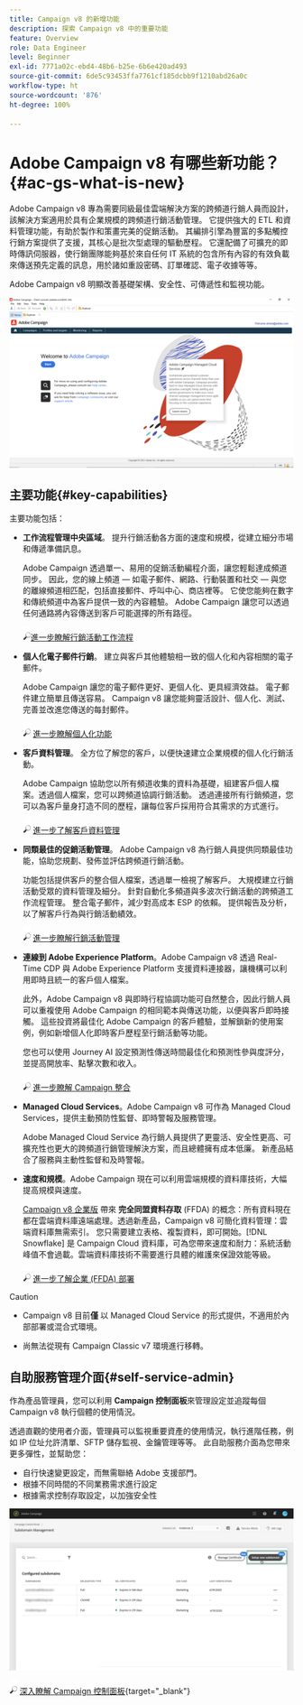 ```yaml
---
title: Campaign v8 的新增功能
description: 探索 Campaign v8 中的重要功能
feature: Overview
role: Data Engineer
level: Beginner
exl-id: 7771a02c-ebd4-48b6-b25e-6b6e420ad493
source-git-commit: 6de5c93453ffa7761cf185dcbb9f1210abd26a0c
workflow-type: ht
source-wordcount: '876'
ht-degree: 100%

---
```


# Adobe Campaign v8 有哪些新功能？ {#ac-gs-what-is-new}

Adobe Campaign v8 專為需要同級最佳雲端解決方案的跨頻道行銷人員而設計，該解決方案適用於具有企業規模的跨頻道行銷活動管理。 它提供強大的 ETL 和資料管理功能，有助於製作和策畫完美的促銷活動。 其編排引擎為豐富的多點觸控行銷方案提供了支援，其核心是批次型處理的驅動歷程。 它還配備了可擴充的即時傳訊伺服器，使行銷團隊能夠基於來自任何 IT 系統的包含所有內容的有效負載來傳送預先定義的訊息，用於諸如重設密碼、訂單確認、電子收據等等。

Adobe Campaign v8 明顯改善基礎架構、安全性、可傳遞性和監視功能。 

![](assets/home-page.png)

## 主要功能{#key-capabilities}

主要功能包括：

* **工作流程管理中央區域**。 提升行銷活動各方面的速度和規模，從建立細分市場和傳遞準備訊息。

   Adobe Campaign 透過單一、易用的促銷活動編程介面，讓您輕鬆達成頻道同步。 因此，您的線上頻道 — 如電子郵件、網路、行動裝置和社交 — 與您的離線頻道相匹配，包括直接郵件、呼叫中心、商店裡等。 它使您能夠在數字和傳統頻道中為客戶提供一致的內容體驗。  Adobe Campaign 讓您可以透過任何通路將內容傳送到客戶可能選擇的所有路徑。

   ![](../assets/do-not-localize/glass.png)[進一步瞭解行銷活動工作流程](../config/workflows.md)

* **個人化電子郵件行銷**。 建立與客戶其他體驗相一致的個人化和內容相關的電子郵件。

   Adobe Campaign 讓您的電子郵件更好、更個人化、更具經濟效益。 電子郵件建立簡單且傳送容易。 Campaign v8 讓您能夠靈活設計、個人化、測試、完善並改進您傳送的每封郵件。

   ![](../assets/do-not-localize/glass.png) [進一步瞭解個人化功能](create-message.md)

* **客戶資料管理**。 全方位了解您的客戶，以便快速建立企業規模的個人化行銷活動。

   Adobe Campaign 協助您以所有頻道收集的資料為基礎，組建客戶個人檔案。透過個人檔案，您可以跨頻道協調行銷活動。 透過連接所有行銷頻道，您可以為客戶量身打造不同的歷程，讓每位客戶採用符合其需求的方式進行。

   ![](../assets/do-not-localize/glass.png) [進一步了解客戶資料管理](audiences.md)

* **同類最佳的促銷活動管理**。 Adobe Campaign v8 為行銷人員提供同類最佳功能，協助您規劃、發佈並評估跨頻道行銷活動。

   功能包括提供客戶的整合個人檔案，透過單一檢視了解客戶。 大規模建立行銷活動受眾的資料管理及細分。 針對自動化多頻道與多波次行銷活動的跨頻道工作流程管理。 整合電子郵件，減少對高成本 ESP 的依賴。 提供報告及分析，以了解客戶行為與行銷活動績效。

   ![](../assets/do-not-localize/glass.png) [進一步瞭解行銷活動管理](campaigns.md)


* **連線到 Adobe Experience Platform**。Adobe Campaign v8 透過 Real-Time CDP 與 Adobe Experience Platform 支援資料連接器，讓機構可以利用即時且統一的客戶個人檔案。

   此外，Adobe Campaign v8 與即時行程協調功能可自然整合，因此行銷人員可以重複使用 Adobe Campaign 的相同範本與傳送功能，以便與客戶即時接觸。 這些投資將最佳化 Adobe Campaign 的客戶體驗，並解鎖新的使用案例，例如新增個人化即時客戶歷程至行銷活動等功能。

   您也可以使用 Journey AI 設定預測性傳送時間最佳化和預測性參與度評分，並提高開放率、點擊次數和收入。

   ![](../assets/do-not-localize/glass.png) [進一步瞭解 Campaign 整合](../connect/integration.md)


* **Managed Cloud Services**。Adobe Campaign v8 可作為 Managed Cloud Services，提供主動預防性監督、即時警報及服務管理。

   Adobe Managed Cloud Service 為行銷人員提供了更靈活、安全性更高、可擴充性也更大的跨頻道行銷管理解決方案，而且總體擁有成本低廉。 新產品結合了服務與主動性監督和及時警報。

* **速度和規模**。Adobe Campaign 現在可以利用雲端規模的資料庫技術，大幅提高規模與速度。

   [Campaign v8 企業版](../architecture/enterprise-deployment.md) 帶來 **完全同盟資料存取** (FFDA) 的概念：所有資料現在都在雲端資料庫遠端處理。透過新產品，Campaign v8 可簡化資料管理：雲端資料庫無需索引。 您只需要建立表格、複製資料，即可開始。[!DNL Snowflake] 是 Campaign Cloud 資料庫，可為您帶來速度和耐力：系統活動峰值不會過載。雲端資料庫技術不需要進行具體的維護來保證效能等級。

   ![](../assets/do-not-localize/glass.png) [進一步了解企業 (FFDA) 部署](../architecture/enterprise-deployment.md)


>[!CAUTION]
>
>* Campaign v8 目前&#x200B;**僅** 以 Managed Cloud Service 的形式提供，不適用於內部部署或混合式環境。 
>
>* 尚無法從現有 Campaign Classic v7 環境進行移轉。




## 自助服務管理介面{#self-service-admin}

作為產品管理員，您可以利用 **Campaign 控制面板**&#x200B;來管理設定並追蹤每個 Campaign v8 執行個體的使用情況。

透過直觀的使用者介面，管理員可以監視重要資產的使用情況，執行進階任務，例如 IP 位址允許清單、SFTP 儲存監視、金鑰管理等等。 此自助服務介面為您帶來更多彈性，並幫助您：

* 自行快速變更設定，而無需聯絡 Adobe 支援部門。
* 根據不同時間的不同業務需求進行設定
* 根據需求控制存取設定，以加強安全性

![](assets/subdomain1.png)

![](../assets/do-not-localize/glass.png) [深入瞭解 Campaign 控制面板](https://experienceleague.adobe.com/docs/control-panel/using/discover-control-panel/key-features.html?lang=zh-Hant){target=&quot;_blank&quot;}


